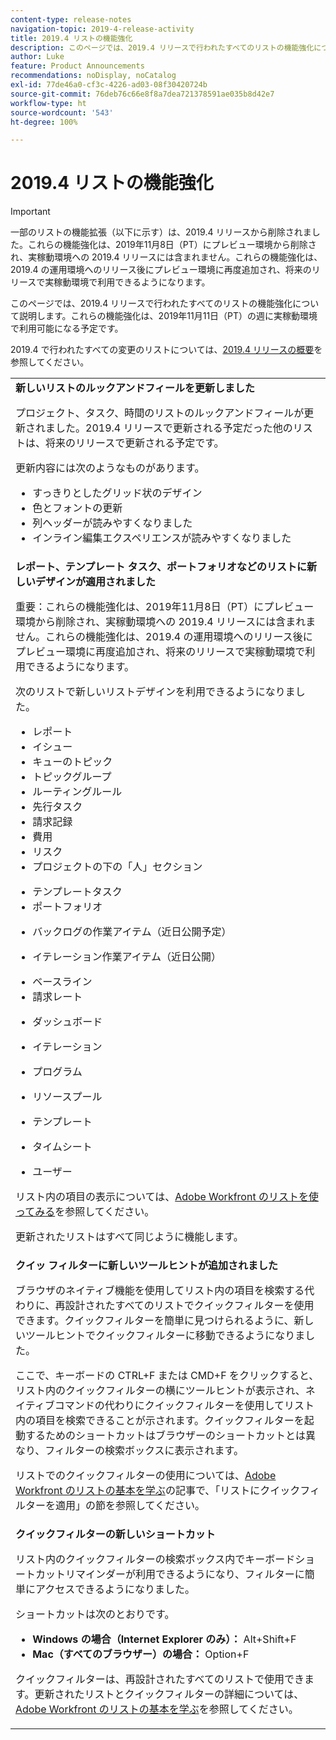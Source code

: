 ```yaml
---
content-type: release-notes
navigation-topic: 2019-4-release-activity
title: 2019.4 リストの機能強化
description: このページでは、2019.4 リリースで行われたすべてのリストの機能強化について説明します。これらの機能強化は、2019年11月11日（PT）の週に実稼動環境で利用可能になる予定です。
author: Luke
feature: Product Announcements
recommendations: noDisplay, noCatalog
exl-id: 77de46a0-cf3c-4226-ad03-08f30420724b
source-git-commit: 76deb76c66e8f8a7dea721378591ae035b8d42e7
workflow-type: ht
source-wordcount: '543'
ht-degree: 100%

---
```


# 2019.4 リストの機能強化

>[!IMPORTANT]
>
>一部のリストの機能拡張（以下に示す）は、2019.4 リリースから削除されました。これらの機能強化は、2019年11月8日（PT）にプレビュー環境から削除され、実稼動環境への 2019.4 リリースには含まれません。これらの機能強化は、2019.4 の運用環境へのリリース後にプレビュー環境に再度追加され、将来のリリースで実稼動環境で利用できるようになります。

このページでは、2019.4 リリースで行われたすべてのリストの機能強化について説明します。これらの機能強化は、2019年11月11日（PT）の週に実稼動環境で利用可能になる予定です。

2019.4 で行われたすべての変更のリストについては、[2019.4 リリースの概要](../../../../product-announcements/product-releases/quarterly-release-archive/2019.4-release-activity/2019.4-release-activity-overview.md)を参照してください。

<table style="table-layout:auto"> 
 <col> 
 <tbody> 
  <tr> 
   <td><strong>新しいリストのルックアンドフィールを更新しました</strong> <p>プロジェクト、タスク、時間のリストのルックアンドフィールが更新されました。2019.4 リリースで更新される予定だった他のリストは、将来のリリースで更新される予定です。</p> <p>更新内容には次のようなものがあります。</p> 
    <ul> 
     <li>すっきりとしたグリッド状のデザイン</li> 
     <li>色とフォントの更新</li> 
     <li>列ヘッダーが読みやすくなりました</li> 
     <li>インライン編集エクスペリエンスが読みやすくなりました</li> 
    </ul> </td> 
  </tr> 
  <tr> 
   <td><strong>レポート、テンプレート タスク、ポートフォリオなどのリストに新しいデザインが適用されました</strong> <p>重要：これらの機能強化は、2019年11月8日（PT）にプレビュー環境から削除され、実稼動環境への 2019.4 リリースには含まれません。これらの機能強化は、2019.4 の運用環境へのリリース後にプレビュー環境に再度追加され、将来のリリースで実稼動環境で利用できるようになります。</p> <p>次のリストで新しいリストデザインを利用できるようになりました。</p> 
    <ul> 
     <li>レポート </li> 
     <li>イシュー</li> 
     <li>キューのトピック </li> 
     <li>トピックグループ </li> 
     <li>ルーティングルール </li> 
     <li>先行タスク </li> 
     <li>請求記録 </li> 
     <li>費用 </li> 
     <li>リスク </li> 
     <li>プロジェクトの下の「人」セクション </li> 
    </ul> 
    <ul> 
     <li>テンプレートタスク </li> 
     <li>ポートフォリオ </li> 
     <li> <p>バックログの作業アイテム（近日公開予定）</p> </li> 
     <li> <p>イテレーション作業アイテム（近日公開） </p> </li> 
     <li>ベースライン </li> 
     <li>請求レート </li> 
     <li> <p>ダッシュボード </p> </li> 
     <li> <p>イテレーション </p> </li> 
     <li> <p>プログラム </p> </li> 
     <li> <p>リソースプール </p> </li> 
     <li> <p>テンプレート </p> </li> 
     <li> <p>タイムシート </p> </li> 
     <li> <p>ユーザー </p> </li> 
    </ul> <p>リスト内の項目の表示については、<a href="../../../../workfront-basics/navigate-workfront/use-lists/view-items-in-a-list.md" class="MCXref xref" xrefformat="{para}">Adobe Workfront のリストを使ってみる</a>を参照してください。</p> <p>更新されたリストはすべて同じように機能します。 </p> </td> 
  </tr> 
  <tr> 
   <td> 
    <div> 
     <strong>クイッ フィルターに新しいツールヒントが追加されました</strong> 
     <p> ブラウザのネイティブ機能を使用してリスト内の項目を検索する代わりに、再設計されたすべてのリストでクイックフィルターを使用できます。クイックフィルターを簡単に見つけられるように、新しいツールヒントでクイックフィルターに移動できるようになりました。</p> 
     <p>ここで、キーボードの CTRL+F または CMD+F をクリックすると、リスト内のクイックフィルターの横にツールヒントが表示され、ネイティブコマンドの代わりにクイックフィルターを使用してリスト内の項目を検索できることが示されます。クイックフィルターを起動するためのショートカットはブラウザーのショートカットとは異なり、フィルターの検索ボックスに表示されます。</p> 
     <p>リストでのクイックフィルターの使用については、<a href="../../../../workfront-basics/navigate-workfront/use-lists/view-items-in-a-list.md" class="MCXref xref" xrefformat="{para}">Adobe Workfront のリストの基本を学ぶ</a>の記事で、「リストにクイックフィルターを適用」の節を参照してください。</p> 
    </div> </td> 
  </tr> 
  <tr> 
   <td> 
    <div> 
     <strong>クイックフィルターの新しいショートカット</strong> 
     <p>リスト内のクイックフィルターの検索ボックス内でキーボードショートカットリマインダーが利用できるようになり、フィルターに簡単にアクセスできるようになりました。 </p> 
     <p>ショートカットは次のとおりです。</p> 
     <ul> 
      <li><strong>Windows の場合（Internet Explorer のみ）：</strong> Alt+Shift+F</li> 
      <li><strong>Mac（すべてのブラウザー）の場合：</strong> Option+F</li> 
     </ul> 
     <p>クイックフィルターは、再設計されたすべてのリストで使用できます。更新されたリストとクイックフィルターの詳細については、<a href="../../../../workfront-basics/navigate-workfront/use-lists/view-items-in-a-list.md" class="MCXref xref" xrefformat="{para}">Adobe Workfront のリストの基本を学ぶ</a>を参照してください。</p>
    </div> </td> 
  </tr> 
 </tbody> 
</table>
